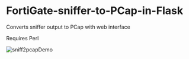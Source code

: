 # FortiGate-sniffer-to-PCap-in-Flask
Converts sniffer output to PCap with web interface

Requires Perl

![sniff2pcapDemo](https://user-images.githubusercontent.com/6182432/168658123-c8566de5-e1bb-4556-a38f-3394050b3fe6.gif)
